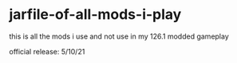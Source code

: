 # jarfile-of-all-mods-i-play
this is all the mods i use and not use in my 126.1 modded gameplay

official release:
5/10/21
